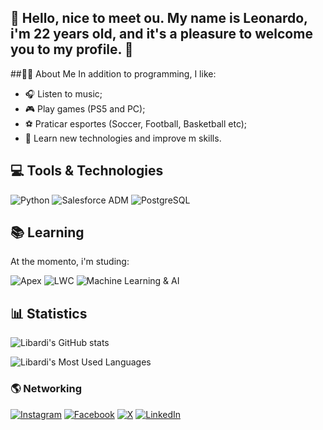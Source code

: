 ## 👋 Hello, nice to meet ou. My name is Leonardo, i'm 22 years old, and it's a pleasure to welcome you to my profile. 🚀

##👨‍🎓 About Me
In addition to programming, I like:
- 🎧 Listen to music;
- 🎮 Play games (PS5 and PC);
- ⚽ Praticar esportes (Soccer, Football, Basketball etc);
- 🌟 Learn new technologies and improve m skills.

## 💻 Tools & Technologies

![Python](https://img.shields.io/badge/python-3670A0?style=for-the-badge&logo=python&logoColor=ffdd54)
![Salesforce ADM](https://img.shields.io/badge/Salesforce%20ADM-00A1E0?style=for-the-badge&logo=salesforce&logoColor=white)
![PostgreSQL](https://img.shields.io/badge/PostgreSQL-336791?style=for-the-badge&logo=postgresql&logoColor=white)


## 📚 Learning
At the momento, i'm studing:

![Apex](https://img.shields.io/badge/Apex-00A1E0?style=for-the-badge&logo=salesforce&logoColor=white)
![LWC](https://img.shields.io/badge/LWC-0080FF?style=for-the-badge&logo=salesforce&logoColor=white)
![Machine Learning & AI](https://img.shields.io/badge/Machine%20Learning%20%26%20AI-00B140?style=for-the-badge&logo=python&logoColor=ffffff)

  
## 📊 Statistics

![Libardi's GitHub stats](https://github-readme-stats.vercel.app/api?username=leolibardi&show_icons=true&theme=aura)

![Libardi's Most Used Languages](https://github-readme-stats.vercel.app/api/top-langs/?username=leolibardi&hide_progress=true&theme=aura)



### 🌎 Networking
[![Instagram](https://img.shields.io/badge/Instagram-E4405F?style=for-the-badge&logo=instagram&logoColor=white)](https://www.instagram.com/leo__libardi/)
[![Facebook](https://img.shields.io/badge/Facebook-1877F2?style=for-the-badge&logo=facebook&logoColor=white)](https://www.facebook.com/leonardolibardieoq)
[![X](https://img.shields.io/badge/X-000?style=for-the-badge&logo=x)](https://x.com/leo_libardi19)
[![LinkedIn](https://img.shields.io/badge/LinkedIn-0077B5?style=for-the-badge&logo=linkedin&logoColor=white)](https://www.linkedin.com/in/leolibardi/)
